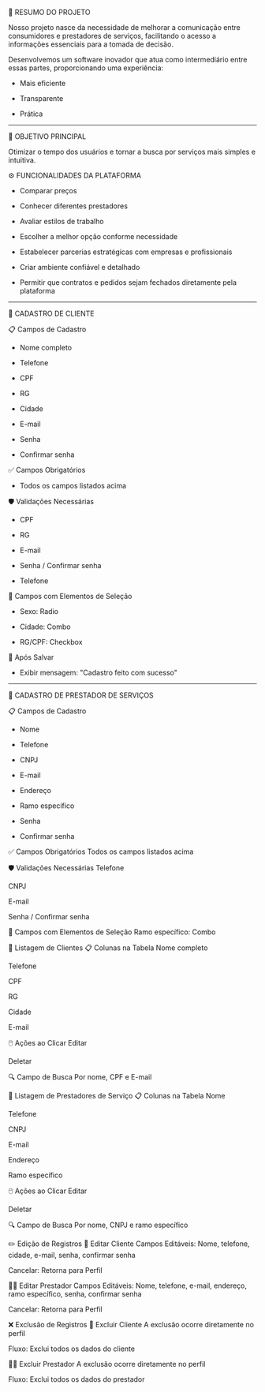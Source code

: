 🧩 RESUMO DO PROJETO

Nosso projeto nasce da necessidade de melhorar a comunicação entre consumidores e prestadores de serviços, facilitando o acesso a informações essenciais para a tomada de decisão.

Desenvolvemos um software inovador que atua como intermediário entre essas partes, proporcionando uma experiência:

- Mais eficiente

- Transparente

- Prática
______________________________________________________________________________________________________________________
🎯 OBJETIVO PRINCIPAL

Otimizar o tempo dos usuários e tornar a busca por serviços mais simples e intuitiva.

⚙️ FUNCIONALIDADES DA PLATAFORMA
- Comparar preços

- Conhecer diferentes prestadores

- Avaliar estilos de trabalho

- Escolher a melhor opção conforme necessidade

- Estabelecer parcerias estratégicas com empresas e profissionais

- Criar ambiente confiável e detalhado

- Permitir que contratos e pedidos sejam fechados diretamente pela plataforma
______________________________________________________________________________________________________________________
👤 CADASTRO DE CLIENTE

📋 Campos de Cadastro
- Nome completo

- Telefone

- CPF

- RG

- Cidade

- E-mail

- Senha

- Confirmar senha

✅ Campos Obrigatórios
- Todos os campos listados acima

🛡️ Validações Necessárias
- CPF

- RG

- E-mail

- Senha / Confirmar senha

- Telefone

🔘 Campos com Elementos de Seleção
- Sexo: Radio

- Cidade: Combo

- RG/CPF: Checkbox

💬 Após Salvar
- Exibir mensagem: "Cadastro feito com sucesso"
______________________________________________________________________________________________________________________
🧰 CADASTRO DE PRESTADOR DE SERVIÇOS

📋 Campos de Cadastro
- Nome

- Telefone

- CNPJ

- E-mail

- Endereço

- Ramo específico

- Senha

- Confirmar senha

✅ Campos Obrigatórios
Todos os campos listados acima

🛡️ Validações Necessárias
Telefone

CNPJ

E-mail

Senha / Confirmar senha

🔘 Campos com Elementos de Seleção
Ramo específico: Combo

📄 Listagem de Clientes
📋 Colunas na Tabela
Nome completo

Telefone

CPF

RG

Cidade

E-mail

🖱️ Ações ao Clicar
Editar

Deletar

🔍 Campo de Busca
Por nome, CPF e E-mail

🧾 Listagem de Prestadores de Serviço
📋 Colunas na Tabela
Nome

Telefone

CNPJ

E-mail

Endereço

Ramo específico

🖱️ Ações ao Clicar
Editar

Deletar

🔍 Campo de Busca
Por nome, CNPJ e ramo específico

✏️ Edição de Registros
👤 Editar Cliente
Campos Editáveis: Nome, telefone, cidade, e-mail, senha, confirmar senha

Cancelar: Retorna para Perfil

👨‍🔧 Editar Prestador
Campos Editáveis: Nome, telefone, e-mail, endereço, ramo específico, senha, confirmar senha

Cancelar: Retorna para Perfil

❌ Exclusão de Registros
👤 Excluir Cliente
A exclusão ocorre diretamente no perfil

Fluxo: Exclui todos os dados do cliente

👨‍🔧 Excluir Prestador
A exclusão ocorre diretamente no perfil

Fluxo: Exclui todos os dados do prestador
